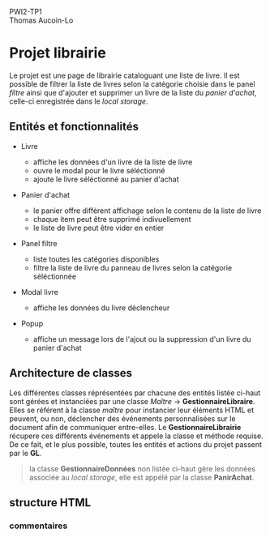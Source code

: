 PWI2-TP1  
Thomas Aucoin-Lo

# Projet librairie

Le projet est une page de librairie cataloguant une liste de livre. Il est possible de filtrer la liste de livres selon la catégorie choisie dans le panel *filtre* ainsi que d'ajouter et supprimer un livre de la liste du *panier d'achat*, celle-ci enregistrée dans le *local storage*.

## Entités et fonctionnalités

- Livre
    - affiche les données d'un livre de la liste de livre
    - ouvre le modal pour le livre séléctionné
    - ajoute le livre séléctionné au panier d'achat

- Panier d'achat
    - le panier offre différent affichage selon le contenu de la liste de livre
    - chaque item peut être supprimé indivuellement  
    - le liste de livre peut être vider en entier

- Panel filtre
    - liste toutes les catégories disponibles
    - filtre la liste de livre du panneau de livres selon la catégorie séléctionnée

- Modal livre  
    - affiche les données du livre déclencheur

- Popup
    - affiche un message lors de l'ajout ou la suppression d'un livre du panier d'achat

## Architecture de classes

Les différentes classes réprésentées par chacune des entités listée ci-haut sont gérées et instanciées par une classe *Maître* -> **GestionnaireLibraire**.  
Elles se référent à la classe *maître* pour instancier leur éléments HTML et peuvent, ou non, déclencher des événements personnalisées sur le document afin de communiquer entre-elles. Le **GestionnaireLibrairie** récupere ces différents événements et appele la classe et méthode requise. De ce fait, et le plus possible, toutes les entités et actions du projet passent par le **GL**.

>la classe **GestionnaireDonnées** non listée ci-haut gère les données associée au *local storage*, elle est appélé par la classe **PanirAchat**.

## structure HTML


### commentaires